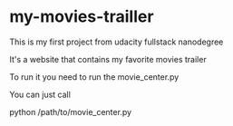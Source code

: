 # my-movies-trailler

This is my first project from udacity fullstack nanodegree

It's a website that contains my favorite movies trailer

To run it you need to run the movie_center.py

You can just call

python /path/to/movie_center.py
